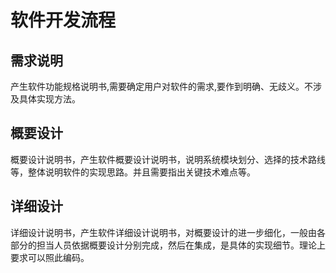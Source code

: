 # 软件开发流程

## 需求说明

产生软件功能规格说明书,需要确定用户对软件的需求,要作到明确、无歧义。不涉及具体实现方法。



## 概要设计

概要设计说明书，产生软件概要设计说明书，说明系统模块划分、选择的技术路线等，整体说明软件的实现思路。并且需要指出关键技术难点等。





## 详细设计

详细设计说明书，产生软件详细设计说明书，对概要设计的进一步细化，一般由各部分的担当人员依据概要设计分别完成，然后在集成，是具体的实现细节。理论上要求可以照此编码。



